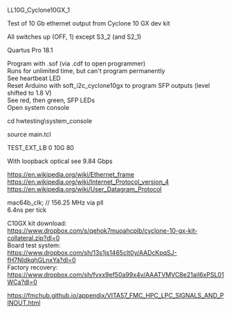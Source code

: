 LL10G_Cyclone10GX_1

Test of 10 Gb ethernet output from Cyclone 10 GX dev kit

All switches up (OFF, 1) except S3_2 (and S2_1)

Quartus Pro 18.1

Program with .sof (via .cdf to open programmer)<br>
Runs for unlimited time, but can't program permanently<br>
See heartbeat LED<br>
Reset Arduino with soft_i2c_cyclone10gx to program SFP outputs (level shifted to 1.8 V)<br>
See red, then green, SFP LEDs<br>
Open system console<br>

 cd hwtesting\\system_console
 
 source main.tcl
 
 TEST_EXT_LB 0 10G 80
 
With loopback optical see 9.84 Gbps<br>

https://en.wikipedia.org/wiki/Ethernet_frame <br>
https://en.wikipedia.org/wiki/Internet_Protocol_version_4 <br>
https://en.wikipedia.org/wiki/User_Datagram_Protocol <br>

mac64b_clk; // 156.25 MHz via pll<br>
6.4ns per tick<br>

C10GX kit download: https://www.dropbox.com/s/qehok7muoahcpib/cyclone-10-gx-kit-collateral.zip?dl=0 <br>
  Board test system: https://www.dropbox.com/sh/13s1js1465clt0y/AADcKpqSJ-fH7NIdkqhGLnxYa?dl=0 <br>
  Factory recovery: https://www.dropbox.com/sh/fvxx9ef50a99x4v/AAATVMVC8e21aiI6xPSL01WCa?dl=0 <br>

https://fmchub.github.io/appendix/VITA57_FMC_HPC_LPC_SIGNALS_AND_PINOUT.html
